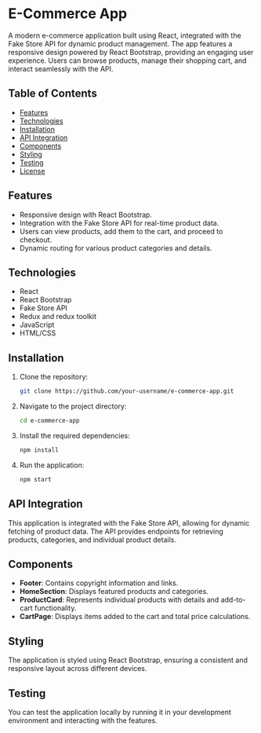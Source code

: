 # E-Commerce App

A modern e-commerce application built using React, integrated with the Fake Store API for dynamic product management. The app features a responsive design powered by React Bootstrap, providing an engaging user experience. Users can browse products, manage their shopping cart, and interact seamlessly with the API.

## Table of Contents
- [Features](#features)
- [Technologies](#technologies)
- [Installation](#installation)
- [API Integration](#api-integration)
- [Components](#components)
- [Styling](#styling)
- [Testing](#testing)
- [License](#license)

## Features
- Responsive design with React Bootstrap.
- Integration with the Fake Store API for real-time product data.
- Users can view products, add them to the cart, and proceed to checkout.
- Dynamic routing for various product categories and details.

## Technologies
- React
- React Bootstrap
- Fake Store API
- Redux and redux toolkit
- JavaScript
- HTML/CSS

## Installation
1. Clone the repository:
    ```bash
    git clone https://github.com/your-username/e-commerce-app.git
    ```
2. Navigate to the project directory:
    ```bash
    cd e-commerce-app
    ```
3. Install the required dependencies:
    ```bash
    npm install
    ```
4. Run the application:
    ```bash
    npm start
    ```

## API Integration
This application is integrated with the Fake Store API, allowing for dynamic fetching of product data. The API provides endpoints for retrieving products, categories, and individual product details.

## Components
- **Footer**: Contains copyright information and links.
- **HomeSection**: Displays featured products and categories.
- **ProductCard**: Represents individual products with details and add-to-cart functionality.
- **CartPage**: Displays items added to the cart and total price calculations.

## Styling
The application is styled using React Bootstrap, ensuring a consistent and responsive layout across different devices.

## Testing
You can test the application locally by running it in your development environment and interacting with the features.

